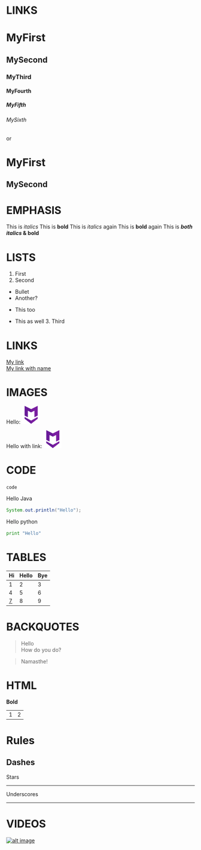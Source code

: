 **LINKS**
===

# MyFirst
## MySecond
### MyThird
#### MyFourth
##### MyFifth
###### MySixth

or

MyFirst
===
MySecond
---


**EMPHASIS**
===

This is *italics*
This is **bold**
This is _italics_ again
This is __bold__ again
This is __*both* _italics_ & **bold**__


**LISTS**
===

1. First
2. Second
  * Bullet
* Another?
+ This too
- This as well
  3. Third


**LINKS**
===

[My link](https://www.google.com)   
[My link with name](https://www.google.com "MyName")   


**IMAGES**
===

Hello:
![alt image](https://github.com/adam-p/markdown-here/raw/master/src/common/images/icon48.png "Hello")   

Hello with link:
[![alt image](https://github.com/adam-p/markdown-here/raw/master/src/common/images/icon48.png "Hello")](https://www.google.com)

**CODE**
===

`code`   

Hello Java
```Java
System.out.println("Hello");
```   

Hello python
```Python
print "Hello"
```

**TABLES**
===

| Hi | Hello | Bye |
|---|---|---|
|1|2|3|
|4|5|6|
|[7](https://www.google.com "Google")|8|9|


**BACKQUOTES**
===

>Hello   
How do you do?


>Namasthe!

**HTML**
===

<b>Bold</b>
<table>
<tr><td>1</td><td>2</td></tr>
</table>

**Rules**
===   

Dashes
---
Stars
***
Underscores
___


**VIDEOS**
===

[![alt image](http://img.youtube.com/vi/YOUTUBE_VIDEO_ID_HERE/0.jpg "My video")](http://www.youtube.com/watch?v=YOUTUBE_VIDEO_ID_HERE)
